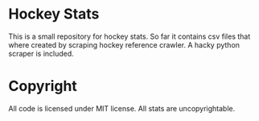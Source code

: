 Hockey Stats
============

This is a small repository for hockey stats. So far it contains csv files that where created by scraping hockey reference crawler. A hacky python scraper is included.

# Copyright

All code is licensed under MIT license.
All stats are uncopyrightable.
